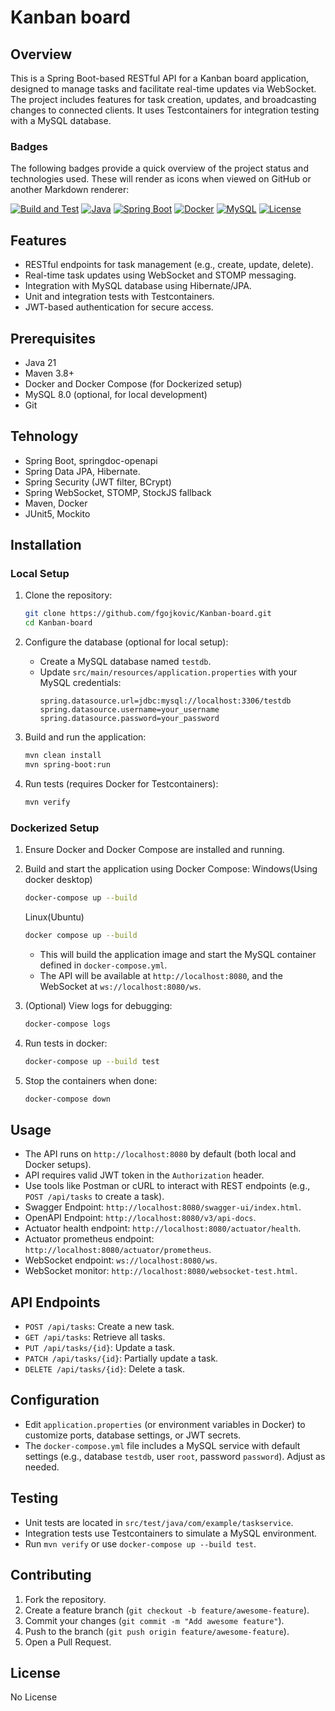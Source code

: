 # Kanban board

## Overview
This is a Spring Boot-based RESTful API for a Kanban board application, designed to manage tasks and facilitate real-time updates via WebSocket. The project includes features for task creation, updates, and broadcasting changes to connected clients. It uses Testcontainers for integration testing with a MySQL database.

### Badges
The following badges provide a quick overview of the project status and technologies used. These will render as icons when viewed on GitHub or another Markdown renderer:

[![Build and Test](https://github.com/fgojkovic/kanban-board/actions/workflows/build.yml/badge.svg)](https://github.com/fgojkovic/kanban-board/actions/workflows/build.yml)
[![Java](https://img.shields.io/badge/Java-21-blue.svg)](https://www.oracle.com/java/)
[![Spring Boot](https://img.shields.io/badge/Spring%20Boot-3.4.5-green.svg)](https://spring.io/projects/spring-boot)
[![Docker](https://img.shields.io/badge/Docker-Enabled-blue.svg)](https://www.docker.com/)
[![MySQL](https://img.shields.io/badge/MySQL-8.0-orange.svg)](https://www.mysql.com/)
[![License](https://img.shields.io/badge/License-MIT-yellow.svg)](https://opensource.org/licenses/MIT)

## Features
- RESTful endpoints for task management (e.g., create, update, delete).
- Real-time task updates using WebSocket and STOMP messaging.
- Integration with MySQL database using Hibernate/JPA.
- Unit and integration tests with Testcontainers.
- JWT-based authentication for secure access.

## Prerequisites
- Java 21
- Maven 3.8+
- Docker and Docker Compose (for Dockerized setup)
- MySQL 8.0 (optional, for local development)
- Git

## Tehnology
- Spring Boot, springdoc-openapi
- Spring Data JPA, Hibernate.
- Spring Security (JWT filter, BCrypt)
- Spring WebSocket, STOMP, StockJS fallback
- Maven, Docker
- JUnit5, Mockito

## Installation

### Local Setup
1. Clone the repository:
   ```bash
   git clone https://github.com/fgojkovic/Kanban-board.git
   cd Kanban-board
   ```

2. Configure the database (optional for local setup):
   - Create a MySQL database named `testdb`.
   - Update `src/main/resources/application.properties` with your MySQL credentials:
     ```properties
     spring.datasource.url=jdbc:mysql://localhost:3306/testdb
     spring.datasource.username=your_username
     spring.datasource.password=your_password
     ```

3. Build and run the application:
   ```bash
   mvn clean install
   mvn spring-boot:run
   ```

4. Run tests (requires Docker for Testcontainers):
   ```bash
   mvn verify
   ```

### Dockerized Setup
1. Ensure Docker and Docker Compose are installed and running.
2. Build and start the application using Docker Compose:
   Windows(Using docker desktop)
   ```bash
   docker-compose up --build
   ```
   Linux(Ubuntu)
   ```bash
   docker compose up --build
   ```
   - This will build the application image and start the MySQL container defined in `docker-compose.yml`.
   - The API will be available at `http://localhost:8080`, and the WebSocket at `ws://localhost:8080/ws`.

3. (Optional) View logs for debugging:
   ```bash
   docker-compose logs
   ```

4. Run tests in docker:
    ```bash
    docker-compose up --build test
    ```
5. Stop the containers when done:
   ```bash
   docker-compose down
   ```

## Usage
- The API runs on `http://localhost:8080` by default (both local and Docker setups).
- API requires valid JWT token in the `Authorization` header.
- Use tools like Postman or cURL to interact with REST endpoints (e.g., `POST /api/tasks` to create a task).
- Swagger Endpoint: `http://localhost:8080/swagger-ui/index.html`.
- OpenAPI Endpoint: `http://localhost:8080/v3/api-docs`.
- Actuator health endpoint: `http://localhost:8080/actuator/health`.
- Actuator prometheus endpoint: `http://localhost:8080/actuator/prometheus`.
- WebSocket endpoint: `ws://localhost:8080/ws`.
- WebSocket monitor: `http://localhost:8080/websocket-test.html`.


## API Endpoints
- `POST /api/tasks`: Create a new task.
- `GET /api/tasks`: Retrieve all tasks.
- `PUT /api/tasks/{id}`: Update a task.
- `PATCH /api/tasks/{id}`: Partially update a task.
- `DELETE /api/tasks/{id}`: Delete a task.

## Configuration
- Edit `application.properties` (or environment variables in Docker) to customize ports, database settings, or JWT secrets.
- The `docker-compose.yml` file includes a MySQL service with default settings (e.g., database `testdb`, user `root`, password `password`). Adjust as needed.

## Testing
- Unit tests are located in `src/test/java/com/example/taskservice`.
- Integration tests use Testcontainers to simulate a MySQL environment.
- Run `mvn verify` or use `docker-compose up --build test`.

## Contributing
1. Fork the repository.
2. Create a feature branch (`git checkout -b feature/awesome-feature`).
3. Commit your changes (`git commit -m "Add awesome feature"`).
4. Push to the branch (`git push origin feature/awesome-feature`).
5. Open a Pull Request.

## License
No License
